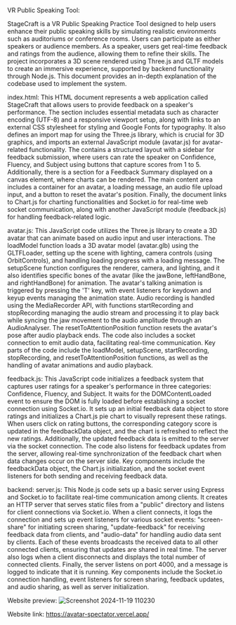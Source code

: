 VR Public Speaking Tool:

StageCraft is a VR Public Speaking Practice Tool designed to help users enhance their public speaking skills by simulating realistic environments such as auditoriums or conference rooms. Users can participate as either speakers or audience members. As a speaker, users get real-time feedback and ratings from the audience, allowing them to refine their skills. The project incorporates a 3D scene rendered using Three.js and GLTF models to create an immersive experience, supported by backend functionality through Node.js. This document provides an in-depth explanation of the codebase used to implement the system.

index.html:
This HTML document represents a web application called StageCraft that allows users to provide feedback on a speaker's performance. The <head> section includes essential metadata such as character encoding (UTF-8) and a responsive viewport setup, along with links to an external CSS stylesheet for styling and Google Fonts for typography. It also defines an import map for using the Three.js library, which is crucial for 3D graphics, and imports an external JavaScript module (avatar.js) for avatar-related functionality. The <body> contains a structured layout with a sidebar for feedback submission, where users can rate the speaker on Confidence, Fluency, and Subject using buttons that capture scores from 1 to 5. Additionally, there is a section for a Feedback Summary displayed on a canvas element, where charts can be rendered. The main content area includes a container for an avatar, a loading message, an audio file upload input, and a button to reset the avatar's position. Finally, the document links to Chart.js for charting functionalities and Socket.io for real-time web socket communication, along with another JavaScript module (feedback.js) for handling feedback-related logic.

avatar.js:
This JavaScript code utilizes the Three.js library to create a 3D avatar that can animate based on audio input and user interactions. The loadModel function loads a 3D avatar model (avatar.glb) using the GLTFLoader, setting up the scene with lighting, camera controls (using OrbitControls), and handling loading progress with a loading message. The setupScene function configures the renderer, camera, and lighting, and it also identifies specific bones of the avatar (like the jawBone, leftHandBone, and rightHandBone) for animation. The avatar's talking animation is triggered by pressing the 'T' key, with event listeners for keydown and keyup events managing the animation state. Audio recording is handled using the MediaRecorder API, with functions startRecording and stopRecording managing the audio stream and processing it to play back while syncing the jaw movement to the audio amplitude through an AudioAnalyser. The resetToAttentionPosition function resets the avatar's pose after audio playback ends. The code also includes a socket connection to emit audio data, facilitating real-time communication. Key parts of the code include the loadModel, setupScene, startRecording, stopRecording, and resetToAttentionPosition functions, as well as the handling of avatar animations and audio playback.

feedback.js:
This JavaScript code initializes a feedback system that captures user ratings for a speaker's performance in three categories: Confidence, Fluency, and Subject. It waits for the DOMContentLoaded event to ensure the DOM is fully loaded before establishing a socket connection using Socket.io. It sets up an initial feedback data object to store ratings and initializes a Chart.js pie chart to visually represent these ratings. When users click on rating buttons, the corresponding category score is updated in the feedbackData object, and the chart is refreshed to reflect the new ratings. Additionally, the updated feedback data is emitted to the server via the socket connection. The code also listens for feedback updates from the server, allowing real-time synchronization of the feedback chart when data changes occur on the server side. Key components include the feedbackData object, the Chart.js initialization, and the socket event listeners for both sending and receiving feedback data.

backend: server.js:
This Node.js code sets up a basic server using Express and Socket.io to facilitate real-time communication among clients. It creates an HTTP server that serves static files from a "public" directory and listens for client connections via Socket.io. When a client connects, it logs the connection and sets up event listeners for various socket events: "screen-share" for initiating screen sharing, "update-feedback" for receiving feedback data from clients, and "audio-data" for handling audio data sent by clients. Each of these events broadcasts the received data to all other connected clients, ensuring that updates are shared in real time. The server also logs when a client disconnects and displays the total number of connected clients. Finally, the server listens on port 4000, and a message is logged to indicate that it is running. Key components include the Socket.io connection handling, event listeners for screen sharing, feedback updates, and audio sharing, as well as server initialization.

Website preview:
![Screenshot 2024-11-19 110230](https://github.com/user-attachments/assets/dec9cef2-617c-4173-846f-08de3b47e55e)

Website link: https://avatar-spectator.vercel.app/
